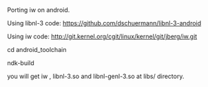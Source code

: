 Porting iw on android.

Using libnl-3 code: https://github.com/dschuermann/libnl-3-android

Using iw code: http://git.kernel.org/cgit/linux/kernel/git/jberg/iw.git

cd android\_toolchain

ndk-build

you will get iw , libnl-3.so and libnl-genl-3.so at libs/<arch> directory.
